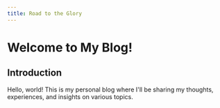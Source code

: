 ```yaml
---
title: Road to the Glory
---
```


# Welcome to My Blog!

## Introduction

Hello, world! This is my personal blog where I'll be sharing my thoughts, experiences, and insights on various topics.

